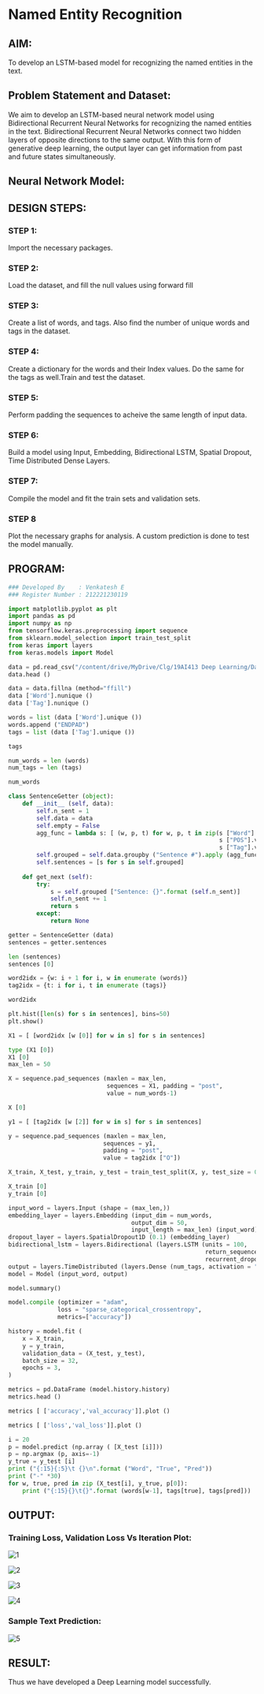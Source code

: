 # Named Entity Recognition

## AIM:

To develop an LSTM-based model for recognizing the named entities in the text.

## Problem Statement and Dataset:
We aim to develop an LSTM-based neural network model using Bidirectional Recurrent Neural Networks for recognizing the named entities in the text. Bidirectional Recurrent Neural Networks connect two hidden layers of opposite directions to the same output. With this form of generative deep learning, the output layer can get information from past and future states simultaneously.
## Neural Network Model:



## DESIGN STEPS:

### STEP 1:
Import the necessary packages.

### STEP 2:
Load the dataset, and fill the null values using forward fill

### STEP 3:
Create a list of words, and tags. Also find the number of unique words and tags in the dataset.

### STEP 4:
Create a dictionary for the words and their Index values. Do the same for the tags as well.Train and test the dataset.

### STEP 5:
Perform padding the sequences to acheive the same length of input data.

### STEP 6:
Build a model using Input, Embedding, Bidirectional LSTM, Spatial Dropout, Time Distributed Dense Layers.

### STEP 7:
Compile the model and fit the train sets and validation sets.

### STEP 8
Plot the necessary graphs for analysis. A custom prediction is done to test the model manually.


## PROGRAM:
```python
### Developed By    : Venkatesh E
### Register Number : 212221230119
```
```python
import matplotlib.pyplot as plt
import pandas as pd
import numpy as np
from tensorflow.keras.preprocessing import sequence
from sklearn.model_selection import train_test_split
from keras import layers
from keras.models import Model

data = pd.read_csv("/content/drive/MyDrive/Clg/19AI413 Deep Learning/Datasets/ner_dataset.csv", encoding="latin1")
data.head ()

data = data.fillna (method="ffill") 
data ['Word'].nunique ()
data ['Tag'].nunique ()

words = list (data ['Word'].unique ())
words.append ("ENDPAD")
tags = list (data ['Tag'].unique ()) 

tags

num_words = len (words)
num_tags = len (tags)

num_words

class SentenceGetter (object):
    def __init__ (self, data):
        self.n_sent = 1
        self.data = data
        self.empty = False
        agg_func = lambda s: [ (w, p, t) for w, p, t in zip(s ["Word"].values.tolist (),
                                                            s ["POS"].values.tolist (),
                                                            s ["Tag"].values.tolist ())]
        self.grouped = self.data.groupby ("Sentence #").apply (agg_func)
        self.sentences = [s for s in self.grouped]
    
    def get_next (self):
        try:
            s = self.grouped ["Sentence: {}".format (self.n_sent)]
            self.n_sent += 1
            return s
        except:
            return None

getter = SentenceGetter (data)
sentences = getter.sentences

len (sentences)
sentences [0]

word2idx = {w: i + 1 for i, w in enumerate (words)}
tag2idx = {t: i for i, t in enumerate (tags)}

word2idx

plt.hist([len(s) for s in sentences], bins=50)
plt.show()

X1 = [ [word2idx [w [0]] for w in s] for s in sentences]

type (X1 [0])
X1 [0]
max_len = 50

X = sequence.pad_sequences (maxlen = max_len,
                            sequences = X1, padding = "post",
                            value = num_words-1)

X [0]

y1 = [ [tag2idx [w [2]] for w in s] for s in sentences]

y = sequence.pad_sequences (maxlen = max_len,
                           sequences = y1,
                           padding = "post",
                           value = tag2idx ["O"])

X_train, X_test, y_train, y_test = train_test_split(X, y, test_size = 0.2, random_state = 1)

X_train [0]
y_train [0]

input_word = layers.Input (shape = (max_len,))
embedding_layer = layers.Embedding (input_dim = num_words,
                                   output_dim = 50,
                                   input_length = max_len) (input_word)
dropout_layer = layers.SpatialDropout1D (0.1) (embedding_layer) 
bidirectional_lstm = layers.Bidirectional (layers.LSTM (units = 100, 
                                                        return_sequences = True, 
                                                        recurrent_dropout = 0.1)) (dropout_layer)
output = layers.TimeDistributed (layers.Dense (num_tags, activation = "softmax")) (bidirectional_lstm) 
model = Model (input_word, output)

model.summary()

model.compile (optimizer = "adam",
              loss = "sparse_categorical_crossentropy",
              metrics=["accuracy"])

history = model.fit (
    x = X_train,
    y = y_train,
    validation_data = (X_test, y_test),
    batch_size = 32, 
    epochs = 3,
)

metrics = pd.DataFrame (model.history.history)
metrics.head ()

metrics [ ['accuracy','val_accuracy']].plot ()

metrics [ ['loss','val_loss']].plot ()

i = 20
p = model.predict (np.array ( [X_test [i]]))
p = np.argmax (p, axis=-1)
y_true = y_test [i]
print ("{:15}{:5}\t {}\n".format ("Word", "True", "Pred"))
print ("-" *30)
for w, true, pred in zip (X_test[i], y_true, p[0]):
    print ("{:15}{}\t{}".format (words[w-1], tags[true], tags[pred]))
```


## OUTPUT:

### Training Loss, Validation Loss Vs Iteration Plot:

![1](https://user-images.githubusercontent.com/94154252/235593087-1c00aa16-66bb-4c44-b1e8-28a73b89cbb7.png)

![2](https://user-images.githubusercontent.com/94154252/235593104-cdf37bfa-8400-4b27-83ba-533b75cf6c30.png)

![3](https://user-images.githubusercontent.com/94154252/235593118-88ada549-87d3-48ab-ad5e-14a68f2d3c53.png)

![4](https://user-images.githubusercontent.com/94154252/235593125-3799312e-5dec-4e77-84ba-22ec0ca2faa7.png)

### Sample Text Prediction:

![5](https://user-images.githubusercontent.com/94154252/235593149-efc9d1c9-d95f-486e-a0ee-9e0441e60ca3.png)

## RESULT:
Thus we have developed a Deep Learning model successfully. 
